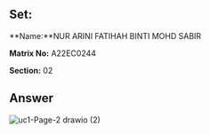 ## Set:

**Name:**NUR ARINI FATIHAH BINTI MOHD SABIR

**Matrix No:** A22EC0244

**Section:** 02

## Answer
![uc1-Page-2 drawio (2)](https://github.com/drshahizan/software-engineering/assets/128214992/0fbbce41-6acf-4a1a-8d3c-0c134f73318d)
